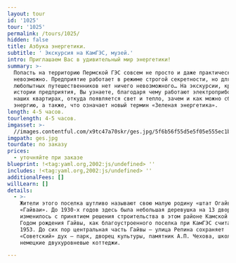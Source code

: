 ```yaml
---
layout: tour
id: '1025'
tour: '1025'
permalink: /tours/1025/
hidden: false
title: Азбука энергетики.
subtitle: ' Экскурсия на КамГЭС, музей.'
intro: Приглашаем Вас в удивительный мир энергетики!
summary: >-
  Попасть на территорию Пермской ГЭС совсем не просто и даже практически
  невозможно. Предприятие работает в режиме строгой секретности, но для
  любопытных путешественников нет ничего невозможного… На экскурсии, кроме
  истории предприятия, Вы узнаете, благодаря чему работают электроприборы в
  наших квартирах, откуда появляется свет и тепло, зачем и как можно сберегать
  энергию, а также, что означает новый термин «Зеленая энергетика».
length: 4-5 часов.
tourlength: 4-5 часов.
imgasset: >-
  //images.contentful.com/x9tc47a70skr/ges.jpg/5f6b56f55d5e5f05e555ec1b2b780dd7/ges.jpg
imgpath: ges.jpg
tourdate: по заказу
prices:
  - уточняйте при заказе
blueprint: !<tag:yaml.org,2002:js/undefined> ''
includes: !<tag:yaml.org,2002:js/undefined> ''
additionalFees: []
willLearn: []
details:
  - >-
    Жители этого поселка шутливо называют свою малую родину «штат Огайва» или
    «Гайваи». До 1930-х годов здесь была небольшая деревушка на 13 дворов. Все
    изменилось с принятием решения строительства в этом районе Камской ГЭС.
    Годом рождения Гайвы, как благоустроенного поселка при КамГЭС считается
    1953. До сих пор центральная часть Гайвы – улица Репина сохраняет
    «Советский» дух – парк, дворец культуры, памятник А.П. Чехова, школа,
    немецкие двухуровневые коттеджи. 

---
```

